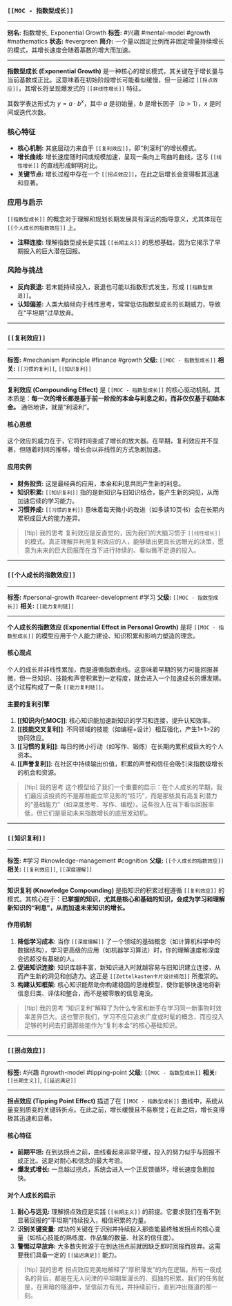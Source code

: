 ### `[[MOC - 指数型成长]]`

---
**别名:** 指数增长, Exponential Growth
**标签:** #兴趣 #mental-model #growth #mathematics
**状态:** #evergreen
**简介:** 一个量以固定比例而非固定增量持续增长的模式，其增长速度会随着基数的增大而加速。

---

**指数型成长 (Exponential Growth)** 是一种核心的增长模式，其关键在于增长量与当前基数成正比。这意味着在初始阶段增长可能看似缓慢，但一旦越过 `[[拐点效应]]`，其增长将呈现爆发式的 `[[非线性增长]]` 特征。

其数学表达形式为 $y = a \cdot b^x$，其中 $a$ 是初始量，$b$ 是增长因子（$b > 1$），$x$ 是时间或迭代次数。

### 核心特征

*   **核心机制:** 其底层动力来自于 `[[复利效应]]`，即“利滚利”的增长模式。
*   **增长曲线:** 增长速度随时间或规模加速，呈现一条向上弯曲的曲线，这与 `[[线性增长]]` 的直线形成鲜明对比。
*   **关键节点:** 增长过程中存在一个 `[[拐点效应]]`，在此之后增长会变得极其迅速和显著。

### 应用与启示

`[[指数型成长]]` 的概念对于理解和规划长期发展具有深远的指导意义，尤其体现在 `[[个人成长的指数效应]]` 上。

*   **注释连接:** 理解指数型成长是实践 `[[长期主义]]` 的思想基础，因为它揭示了早期投入的巨大潜在回报。

### 风险与挑战

*   **反向衰退:** 若未能持续投入，衰退也可能以指数形式发生，形成 `[[指数型衰退]]`。
*   **认知偏差:** 人类大脑倾向于线性思考，常常低估指数型成长的长期威力，导致在“平坦期”过早放弃。

---
### `[[复利效应]]`

---
**标签:** #mechanism #principle #finance #growth
**父级:** `[[MOC - 指数型成长]]`
**相关:** `[[习惯的复利]]`, `[[知识复利]]`

---

**复利效应 (Compounding Effect)** 是 `[[MOC - 指数型成长]]` 的核心驱动机制。其本质是：**每一次的增长都是基于前一阶段的本金与利息之和，而非仅仅基于初始本金。** 通俗地讲，就是“利滚利”。

#### 核心思想
这个效应的威力在于，它将时间变成了增长的放大器。在早期，复利效应并不显著，但随着时间的推移，增长会以非线性的方式急剧加速。

#### 应用实例
*   **财务投资:** 这是最经典的应用，本金和利息共同产生新的利息。
*   **知识积累:** `[[知识复利]]` 指的是新知识与旧知识结合，能产生新的洞见，从而加速后续的学习能力。
*   **习惯养成:** `[[习惯的复利]]` 意味着每天微小的改进（如多读10页书）会在长期内累积成巨大的能力差异。

> [!tip] 我的思考
> 复利效应是反直觉的，因为我们的大脑习惯于 `[[线性增长]]` 的模式。真正理解并利用复利效应的人，能够做出更具长远眼光的决策，愿意为未来的巨大回报而在当下进行持续的、看似微不足道的投入。

---
### `[[个人成长的指数效应]]`

---
**标签:** #personal-growth #career-development #学习
**父级:** `[[MOC - 指数型成长]]`
**相关:** `[[能力复利链]]`

---

**个人成长的指数效应 (Exponential Effect in Personal Growth)** 是将 `[[MOC - 指数型成长]]` 的模型应用于个人能力建设、知识积累和影响力塑造的理念。

#### 核心观点
个人的成长并非线性累加，而是遵循指数曲线。这意味着早期的努力可能回报甚微，但一旦知识、技能和声誉积累到一定程度，就会进入一个加速成长的爆发期。这个过程构成了一条 `[[能力复利链]]`。

#### 主要的复利引擎
1.  **[[知识内化MOC]]**: 核心知识能加速新知识的学习和连接，提升认知效率。
2.  **[[技能交叉复利]]**: 不同领域的技能（如编程+设计）相互强化，产生1+1>2的协同效应。
3.  **[[习惯的复利]]**: 每日的微小行动（如写作、锻炼）在长期内累积成巨大的个人资本。
4.  **[[声誉复利]]**: 在社区中持续输出价值，积累的声誉和信任会吸引来指数级增长的机会和资源。

> [!tip] 我的思考
> 这个模型给了我们一个重要的启示：在个人成长的早期，我们最应该投资的不是那些能立竿见影的“技巧”，而是那些具有高复利潜力的“基础能力”（如深度思考、写作、编程）。这些投入在当下看似回报率低，但它们是驱动未来指数增长的底层发动机。

---
### `[[知识复利]]`

---
**标签:** #学习 #knowledge-management #cognition
**父级:** `[[个人成长的指数效应]]`
**相关:** `[[复利效应]]`, `[[深度理解]]`

---

**知识复利 (Knowledge Compounding)** 是指知识的积累过程遵循 `[[复利效应]]` 的模式。其核心在于：**已掌握的知识，尤其是核心和基础的知识，会成为学习和理解新知识的“利息”，从而加速未来知识的增长。**

#### 作用机制
1.  **降低学习成本:** 当你 `[[深度理解]]` 了一个领域的基础概念（如计算机科学中的数据结构），学习更高级的应用（如机器学习算法）时，你的理解速度和深度会远超没有基础的人。
2.  **促进知识连接:** 知识库越丰富，新知识进入时就越容易与旧知识建立连接，从而产生新的洞见和创造力。这正是 `[[Zettelkasten卡片设计规范]]` 所推崇的。
3.  **构建认知框架:** 核心知识能帮助你构建稳固的思维模型，使你能够快速地将新信息归类、评估和整合，而不是被零散的信息淹没。

> [!tip] 我的思考
> “知识复利”解释了为什么专家和新手在学习同一新事物时效率差异巨大。这也警示我们，学习不应只追求广度或时髦的概念，而应投入足够的时间去打磨那些能作为“复利本金”的核心基础知识。

---
### `[[拐点效应]]`

---
**标签:** #兴趣 #growth-model #tipping-point
**父级:** `[[MOC - 指数型成长]]`
**相关:** `[[长期主义]]`, `[[延迟满足]]`

---

**拐点效应 (Tipping Point Effect)** 描述了在 `[[MOC - 指数型成长]]` 曲线中，系统从量变到质变的关键转折点。在此之前，增长缓慢且不易察觉；在此之后，增长变得极其迅速和显著。

#### 核心特征
*   **前期平坦:** 在到达拐点之前，曲线看起来非常平缓，投入的努力似乎与回报不成正比。这是对耐心和信念的最大考验。
*   **爆发式增长:** 一旦越过拐点，系统会进入一个正反馈循环，增长速度急剧加快。

#### 对个人成长的启示
1.  **耐心与远见:** 理解拐点效应是实践 `[[长期主义]]` 的前提。它要求我们在看不到显著回报的“平坦期”持续投入，相信积累的力量。
2.  **识别关键变量:** 成功的关键在于识别并持续投入那些能最终触发拐点的核心变量（如核心技能的熟练度、作品集的数量、社区的信任度）。
3.  **警惕过早放弃:** 大多数失败源于在到达拐点前就因缺乏即时回报而放弃。这需要我们具备一定的 `[[延迟满足]]` 能力。

> [!tip] 我的思考
> 拐点效应完美地解释了“厚积薄发”的内在逻辑。所有一夜成名的背后，都是在无人问津的平坦期里漫长的、孤独的积累。我们的任务就是，在黑暗的隧道中，坚信前方有光，并持续前行，直到冲出隧道的那一刻。
